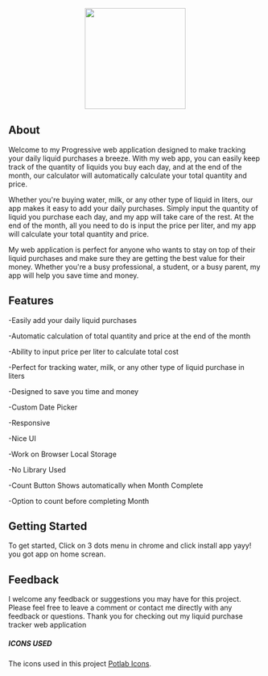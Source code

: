 <p align="center">
  <img src="https://i.ibb.co/mvM3dYD/Untitled.png" height="200px" width="auto"/>
</p>

## About

Welcome to my Progressive web application designed to make tracking your daily liquid purchases a breeze. With my web app, you can easily keep track of the quantity of liquids you buy each day, and at the end of the month, our calculator will automatically calculate your total quantity and price.

Whether you're buying water, milk, or any other type of liquid in liters, our app makes it easy to add your daily purchases. Simply input the quantity of liquid you purchase each day, and my app will take care of the rest. At the end of the month, all you need to do is input the price per liter, and my app will calculate your total quantity and price.

My web application is perfect for anyone who wants to stay on top of their liquid purchases and make sure they are getting the best value for their money. Whether you're a busy professional, a student, or a busy parent, my app will help you save time and money.

## Features

-Easily add your daily liquid purchases

-Automatic calculation of total quantity and price at the end of the month

-Ability to input price per liter to calculate total cost

-Perfect for tracking water, milk, or any other type of liquid purchase in liters

-Designed to save you time and money

-Custom Date Picker

-Responsive

-Nice UI

-Work on Browser Local Storage

-No Library Used

-Count Button Shows automatically when Month Complete

-Option to count before completing Month

## Getting Started

To get started, Click on 3 dots menu in chrome and click install app
yayy! you got app on home screan.

## Feedback

I welcome any feedback or suggestions you may have for this project. Please feel free to leave a comment or contact me directly with any feedback or questions.
Thank you for checking out my liquid purchase tracker web application

##### ICONS USED

The icons used in this project [Potlab Icons](https://www.potlabicons.com/).
